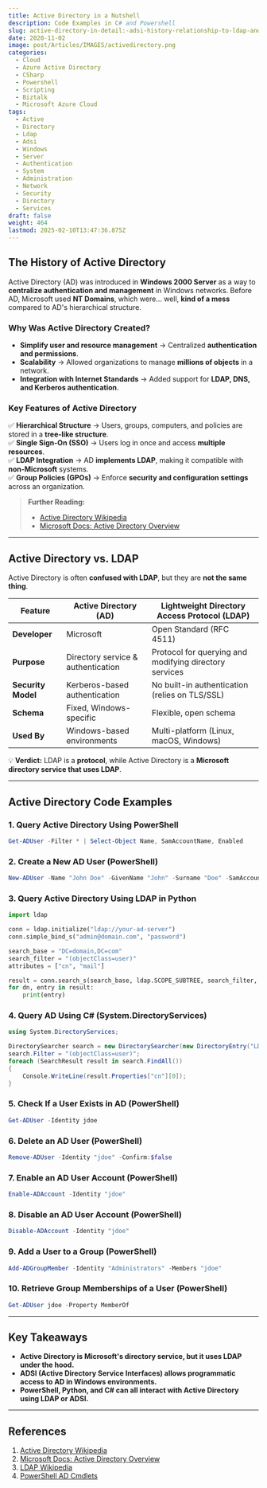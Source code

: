 ```yaml
---
title: Active Directory in a Nutshell
description: Code Examples in C# and Powershell
slug: active-directory-in-detail:-adsi-history-relationship-to-ldap-and-10-code-examples
date: 2020-11-02
image: post/Articles/IMAGES/activedirectory.png
categories:
  - Cloud
  - Azure Active Directory
  - CSharp
  - Powershell
  - Scripting
  - Biztalk
  - Microsoft Azure Cloud
tags:
  - Active
  - Directory
  - Ldap
  - Adsi
  - Windows
  - Server
  - Authentication
  - System
  - Administration
  - Network
  - Security
  - Directory
  - Services
draft: false
weight: 464
lastmod: 2025-02-10T13:47:36.875Z
---
```

<!--

# Active Directory in Detail: ADSI, History, Relationship to LDAP, and 10 Code Examples

## Introduction  

If you've ever dealt with **Windows servers**, chances are you've encountered **Active Directory (AD)**—Microsoft's **directory service** that controls **user authentication, security policies, and resource access** in enterprise environments.  

But have you ever wondered:  

- How does **Active Directory relate to LDAP**?  
- What is **ADSI (Active Directory Service Interfaces)**?  
- How can we interact with **Active Directory programmatically**?  

Well, you’re in for a treat! In this article, we’ll explore:  

- The **history and purpose** of Active Directory.  
- How it relates to **LDAP (Lightweight Directory Access Protocol)**.  
- **10 real-world code examples** for querying and managing AD.  

---
-->

## The History of Active Directory

Active Directory (AD) was introduced in **Windows 2000 Server** as a way to **centralize authentication and management** in Windows networks. Before AD, Microsoft used **NT Domains**, which were... well, **kind of a mess** compared to AD's hierarchical structure.

### **Why Was Active Directory Created?**

* **Simplify user and resource management** → Centralized **authentication and permissions**.
* **Scalability** → Allowed organizations to manage **millions of objects** in a network.
* **Integration with Internet Standards** → Added support for **LDAP, DNS, and Kerberos authentication**.

### **Key Features of Active Directory**

✅ **Hierarchical Structure** → Users, groups, computers, and policies are stored in a **tree-like structure**.\
✅ **Single Sign-On (SSO)** → Users log in once and access **multiple resources**.\
✅ **LDAP Integration** → AD **implements LDAP**, making it compatible with **non-Microsoft** systems.\
✅ **Group Policies (GPOs)** → Enforce **security and configuration settings** across an organization.

> **Further Reading:**
>
> * [Active Directory Wikipedia](https://en.wikipedia.org/wiki/Active_Directory)
> * [Microsoft Docs: Active Directory Overview](https://learn.microsoft.com/en-us/windows-server/identity/ad-ds/)

***

## Active Directory vs. LDAP

Active Directory is often **confused with LDAP**, but they are **not the same thing**.

| Feature            | Active Directory (AD)              | Lightweight Directory Access Protocol (LDAP)           |
| ------------------ | ---------------------------------- | ------------------------------------------------------ |
| **Developer**      | Microsoft                          | Open Standard (RFC 4511)                               |
| **Purpose**        | Directory service & authentication | Protocol for querying and modifying directory services |
| **Security Model** | Kerberos-based authentication      | No built-in authentication (relies on TLS/SSL)         |
| **Schema**         | Fixed, Windows-specific            | Flexible, open schema                                  |
| **Used By**        | Windows-based environments         | Multi-platform (Linux, macOS, Windows)                 |

💡 **Verdict:** LDAP is a **protocol**, while Active Directory is a **Microsoft directory service that uses LDAP**.

***

## Active Directory Code Examples

### **1. Query Active Directory Using PowerShell**

```powershell
Get-ADUser -Filter * | Select-Object Name, SamAccountName, Enabled
```

### **2. Create a New AD User (PowerShell)**

```powershell
New-ADUser -Name "John Doe" -GivenName "John" -Surname "Doe" -SamAccountName "jdoe" -UserPrincipalName "jdoe@domain.com" -Path "OU=Users,DC=domain,DC=com" -Enabled $true
```

### **3. Query Active Directory Using LDAP in Python**

```python
import ldap

conn = ldap.initialize("ldap://your-ad-server")
conn.simple_bind_s("admin@domain.com", "password")

search_base = "DC=domain,DC=com"
search_filter = "(objectClass=user)"
attributes = ["cn", "mail"]

result = conn.search_s(search_base, ldap.SCOPE_SUBTREE, search_filter, attributes)
for dn, entry in result:
    print(entry)
```

### **4. Query AD Using C# (System.DirectoryServices)**

```csharp
using System.DirectoryServices;

DirectorySearcher search = new DirectorySearcher(new DirectoryEntry("LDAP://domain.com"));
search.Filter = "(objectClass=user)";
foreach (SearchResult result in search.FindAll())
{
    Console.WriteLine(result.Properties["cn"][0]);
}
```

### **5. Check If a User Exists in AD (PowerShell)**

```powershell
Get-ADUser -Identity jdoe
```

### **6. Delete an AD User (PowerShell)**

```powershell
Remove-ADUser -Identity "jdoe" -Confirm:$false
```

### **7. Enable an AD User Account (PowerShell)**

```powershell
Enable-ADAccount -Identity "jdoe"
```

### **8. Disable an AD User Account (PowerShell)**

```powershell
Disable-ADAccount -Identity "jdoe"
```

### **9. Add a User to a Group (PowerShell)**

```powershell
Add-ADGroupMember -Identity "Administrators" -Members "jdoe"
```

### **10. Retrieve Group Memberships of a User (PowerShell)**

```powershell
Get-ADUser jdoe -Property MemberOf
```

***

## Key Takeaways

* **Active Directory is Microsoft's directory service, but it uses LDAP under the hood.**
* **ADSI (Active Directory Service Interfaces) allows programmatic access to AD in Windows environments.**
* **PowerShell, Python, and C# can all interact with Active Directory using LDAP or ADSI.**

***

## References

1. [Active Directory Wikipedia](https://en.wikipedia.org/wiki/Active_Directory)
2. [Microsoft Docs: Active Directory Overview](https://learn.microsoft.com/en-us/windows-server/identity/ad-ds/)
3. [LDAP Wikipedia](https://en.wikipedia.org/wiki/Lightweight_Directory_Access_Protocol)
4. [PowerShell AD Cmdlets](https://docs.microsoft.com/en-us/powershell/module/activedirectory/)
